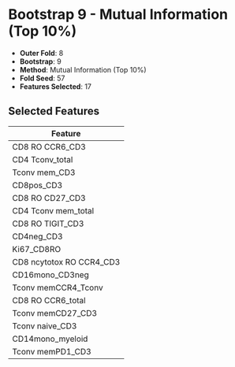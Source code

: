 # Bootstrap 9 - Mutual Information (Top 10%)

- **Outer Fold**: 8
- **Bootstrap**: 9
- **Method**: Mutual Information (Top 10%)
- **Fold Seed**: 57
- **Features Selected**: 17

## Selected Features

| Feature |
|---------|
| CD8 RO CCR6_CD3 |
| CD4 Tconv_total |
| Tconv mem_CD3 |
| CD8pos_CD3 |
| CD8 RO CD27_CD3 |
| CD4 Tconv mem_total |
| CD8 RO TIGIT_CD3 |
| CD4neg_CD3 |
| Ki67_CD8RO |
| CD8 ncytotox RO CCR4_CD3 |
| CD16mono_CD3neg |
| Tconv memCCR4_Tconv |
| CD8 RO CCR6_total |
| Tconv memCD27_CD3 |
| Tconv naive_CD3 |
| CD14mono_myeloid |
| Tconv memPD1_CD3 |
